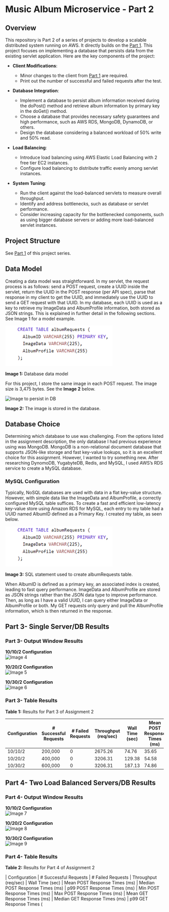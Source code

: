 # Music Album Microservice - Part 2
## Overview
This repository is Part 2 of a series of projects to develop a scalable distributed system running on AWS. It directly builds on the [Part 1](https://github.com/tsanevp/Music-Album-Microservice-Part1/tree/main). This project focuses on implementing a database that persists data from the existing servlet application. Here are the key components of the project:

- **Client Modifications**:
  - Minor changes to the client from [Part 1](https://github.com/tsanevp/Music-Album-Microservice-Part1/tree/main) are required.
  - Print out the number of successful and failed requests after the test.

- **Database Integration**:
  - Implement a database to persist album information received during the doPost() method and retrieve album information by primary key in the doGet() method.
  - Choose a database that provides necessary safety guarantees and high performance, such as AWS RDS, MongoDB, DynamoDB, or others.
  - Design the database considering a balanced workload of 50% write and 50% read.

- **Load Balancing**:
  - Introduce load balancing using AWS Elastic Load Balancing with 2 free tier EC2 instances.
  - Configure load balancing to distribute traffic evenly among servlet instances.
   
- **System Tuning**:
  - Run the client against the load-balanced servlets to measure overall throughput.
  - Identify and address bottlenecks, such as database or servlet performance.
  - Consider increasing capacity for the bottlenecked components, such as using bigger database servers or adding more load-balanced servlet instances.

## Project Structure
See [Part 1](https://github.com/tsanevp/Music-Album-Microservice-Part1/tree/main#project-structure) of this project series. 

## Data Model

Creating a data model was straightforward. In my servlet, the request process is as follows: send a POST request, create a UUID inside the servlet, return the UUID in the POST response (per API spec), parse that response in my client to get the UUID, and immediately use the UUID to send a GET request with that UUID. In my database, each UUID is used as a key to retrieve my ImageData and AlbumProfile information, both stored as JSON strings. This is explained in further detail in the following sections. See Image 1 for a model example.

![Database data model image](https://github.com/tsanevp/Music-Album-Microservice-Part2/blob/main/Client/src/main/java/A2Results/Data_Model_SQL.png)

**Image 1:** Database data model

For this project, I store the same image in each POST request. The image size is 3,475 bytes. See the **Image 2** below.

![Image to persist in DB](https://github.com/tsanevp/Music-Album-Microservice-Part2/blob/main/Client/src/main/java/testingImage.png)

**Image 2:** The image is stored in the database.

## Database Choice

Determining which database to use was challenging. From the options listed in the assignment description, the only database I had previous experience using was MongoDB. MongoDB is a non-relational document database that supports JSON-like storage and fast key-value lookups, so it is an excellent choice for this assignment. However, I wanted to try something new. After researching DynomoDB, YugabyteDB, Redis, and MySQL, I used AWS’s RDS service to create a MySQL database.

### MySQL Configuration

Typically, NoSQL databases are used with data in a flat key-value structure. However, with simple data like the ImageData and AlbumProfile, a correctly configured MySQL table suffices. To create a fast and efficient low-latency key-value store using Amazon RDS for MySQL, each entry to my table had a UUID named AlbumID defined as a Primary Key. I created my table, as seen below.

![Database data model image](https://github.com/tsanevp/Music-Album-Microservice-Part2/blob/main/Client/src/main/java/A2Results/Data_Model_SQL.png)

**Image 3:** SQL statement used to create albumRequests table.

When AlbumID is defined as a primary key, an associated index is created, leading to fast query performance. ImageData and AlbumProfile are stored as JSON strings rather than the JSON data type to improve performance. Then, as long as I have a valid UUID, I can query either ImageData or AlbumProfile or both. My GET requests only query and pull the AlbumProfile information, which is then returned in the response.

## Part 3- Single Server/DB Results

### Part 3- Output Window Results

**10/10/2 Configuration**  
![Image 4](link_to_screenshot_4)

**10/20/2 Configuration**  
![Image 5](link_to_screenshot_5)

**10/30/2 Configuration**  
![Image 6](link_to_screenshot_6)

### Part 3- Table Results

**Table 1:** Results for Part 3 of Assignment 2

| Configuration | # Successful Requests | # Failed Requests | Throughput (req/sec) | Wall Time (sec) | Mean POST Response Times (ms) | Median POST Response Times (ms) | p99 POST Response Times (ms) | Min POST Response Times (ms) | Max POST Response Times (ms) | Mean GET Response Times (ms) | Median GET Response Times (ms) | p99 GET Response Times (ms) | Min GET Response Times (ms) | Max GET Response Times (ms) |
|---------------|-----------------------|-------------------|-----------------------|-----------------|--------------------------------|---------------------------------|------------------------------|-----------------------------|-----------------------------|-----------------------------|------------------------------|-----------------------------|-----------------------------|-----------------------------|
| 10/10/2       | 200,000               | 0                 | 2675.26               | 74.76           | 35.65                          | 33                              | 3091.69                      | 600,000                     | 0                           | 3206.31                     | 129.38                       | 187.13                     | 54.58                       | 74.86                       |
| 10/20/2       | 400,000               | 0                 | 3206.31               | 129.38          | 54.58                          | 50                              | 135                          | 301                         | 16                          | 16                          | 17                           | 302                         | 607                         | 988                         |
| 10/30/2       | 600,000               | 0                 | 3206.31               | 187.13          | 74.86                          | 62                              | 77                           | 135                         | 301                         | 16                          | 16                           | 17                          | 302                         | 607                         |

## Part 4- Two Load Balanced Servers/DB Results

### Part 4- Output Window Results

**10/10/2 Configuration**  
![Image 7](link_to_screenshot_7)

**10/20/2 Configuration**  
![Image 8](link_to_screenshot_8)

**10/30/2 Configuration**  
![Image 9](link_to_screenshot_9)

### Part 4- Table Results

**Table 2:** Results for Part 4 of Assignment 2

| Configuration | # Successful Requests | # Failed Requests | Throughput (req/sec) | Wall Time (sec) | Mean POST Response Times (ms) | Median POST Response Times (ms) | p99 POST Response Times (ms) | Min POST Response Times (ms) | Max POST Response Times (ms) | Mean GET Response Times (ms) | Median GET Response Times (ms) | p99 GET Response Times (

